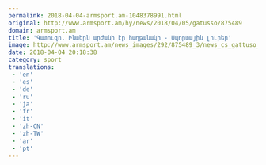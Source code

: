 ```yaml
---
permalink: 2018-04-04-armsport.am-1048378991.html
original: http://www.armsport.am/hy/news/2018/04/05/gatusso/875489
domain: armsport.am
title: 'Գատուզո. Ինտերն արժանի էր հաղթանակի - Սպորտային լուրեր'
image: http://www.armsport.am/news_images/292/875489_3/news_cs_gattuso_udinese_milan_03_02_18.png
date: 2018-04-04 20:18:38
category: sport
translations: 
 - 'en'
 - 'es'
 - 'de'
 - 'ru'
 - 'ja'
 - 'fr'
 - 'it'
 - 'zh-CN'
 - 'zh-TW'
 - 'ar'
 - 'pt'
---
```


